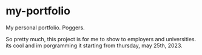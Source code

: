 # my-portfolio
My personal portfolio. Poggers.

So pretty much, this project is for me to show to employers and universities. 
its cool and im porgramming it starting from thursday, may 25th, 2023.
